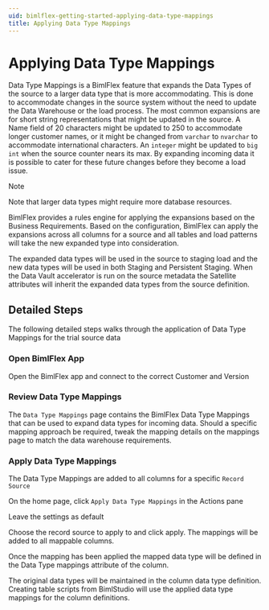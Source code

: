 ```yaml
---
uid: bimlflex-getting-started-applying-data-type-mappings
title: Applying Data Type Mappings
---
```

# Applying Data Type Mappings

Data Type Mappings is a BimlFlex feature that expands the Data Types of the source to a larger data type that is more accommodating. This is done to accommodate changes in the source system without the need to update the Data Warehouse or the load process. The most common expansions are for short string representations that might be updated in the source. A Name field of 20 characters might be updated to 250 to accommodate longer customer names, or it might be changed from `varchar` to `nvarchar` to accommodate international characters. An `integer` might be updated to `big int` when the source counter nears its max. By expanding incoming data it is possible to cater for these future changes before they become a load issue.

>[!NOTE]
> Note that larger data types might require more database resources.

BimlFlex provides a rules engine for applying the expansions based on the Business Requirements. Based on the configuration, BimlFlex can apply the expansions across all columns for a source and all tables and load patterns will take the new expanded type into consideration.

The expanded data types will be used in the source to staging load and the new data types will be used in both Staging and Persistent Staging. When the Data Vault accelerator is run on the source metadata the Satellite attributes will inherit the expanded data types from the source definition.

## Detailed Steps

The following detailed steps walks through the application of Data Type Mappings for the trial source data

### Open BimlFlex App

Open the BimlFlex app and connect to the correct Customer and Version

### Review Data Type Mappings

The `Data Type Mappings` page contains the BimlFlex Data Type Mappings that can be used to expand data types for incoming data. Should a specific mapping approach be required, tweak the mapping details on the mappings page to match the data warehouse requirements.

### Apply Data Type Mappings

The Data Type Mappings are added to all columns for a specific `Record Source`

On the home page, click `Apply Data Type Mappings` in the Actions pane

Leave the settings as default

Choose the record source to apply to and click apply. The mappings will be added to all mappable columns.

Once the mapping has been applied the mapped data type will be defined in the Data Type mappings attribute of the column.

The original data types will be maintained in the column data type definition. Creating table scripts from BimlStudio will use the applied data type mappings for the column definitions.

